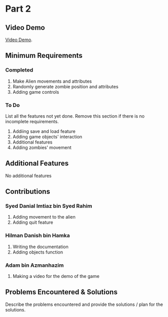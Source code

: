 # Part 2

## Video Demo

[Video Demo](https://youtube.com).

## Minimum Requirements

### Completed


1. Make Alien movements and attributes
2. Randomly generate zombie position and attributes
3. Adding game controls

### To Do

List all the features not yet done. Remove this section if there is no incomplete requirements.

1. Addiing save and load feature
2. Adding game objects' interaction
3. Additional features
4. Adding zombies' movement

## Additional Features

No additional features

## Contributions


### Syed Danial Imtiaz bin Syed Rahim

1. Adding movement to the alien
2. Adding quit feature

### Hilman Danish bin Hamka

1. Writing the documentation
2. Adding objects function

### Adam bin Azmanhazim

1. Making a video for the demo of the game


## Problems Encountered & Solutions

Describe the problems encountered and provide the solutions / plan for the solutions.
